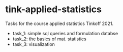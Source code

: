 # tink-applied-statistics
Tasks for the course applied statistics Tinkoff 2021.
 * task_1: simple sql queries and formulation databse
 * task_2: the basics of mat. statistics
 * task_3: visualization
